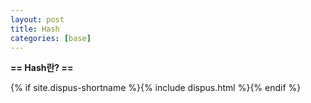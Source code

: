 ```yaml
---
layout: post
title: Hash
categories: [base]
---
```


**== Hash란? ==**<br>



{% if site.dispus-shortname %}{% include dispus.html %}{% endif %}